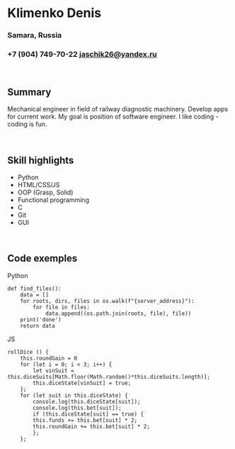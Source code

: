 Klimenko Denis
==============

### Samara, Russia
### +7 (904) 749-70-22 jaschik26@yandex.ru

<br/>

## Summary

Mechanical engineer in field of railway diagnostic machinery. Develop apps for current work. My goal is position of software engineer. I like coding - coding is fun.

<br/>

## Skill highlights

* Python
* HTML/CSS/JS
* OOP (Grasp, Solid)
* Functional programming
* C
* Git
* GUI

<br/>

## Code exemples

Python

    def find_files():
        data = []
        for roots, dirs, files in os.walk(f"{server_address}"):
            for file in files:
                data.append((os.path.join(roots, file), file))
        print('done')
        return data

JS

    rollDice () {
        this.roundGain = 0
        for (let i = 0; i < 3; i++) {
            let vinSuit = this.diceSuits[Math.floor(Math.random()*this.diceSuits.length)];
            this.diceState[vinSuit] = true;
        };
        for (let suit in this.diceState) {
            console.log(this.diceState[suit]);
            console.log(this.bet[suit]);
            if (this.diceState[suit] == true) {
            this.funds += this.bet[suit] * 2;
            this.roundGain += this.bet[suit] * 2;
            };
        };
